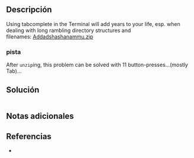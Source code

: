 
## Descripción 

Using tabcomplete in the Terminal will add years to your life, esp. when dealing with long rambling directory structures and filenames: [Addadshashanammu.zip](https://mercury.picoctf.net/static/9689f2b453ad5daeb73ca7534e4d1521/Addadshashanammu.zip)

### pista

After `unzip`ing, this problem can be solved with 11 button-presses...(mostly Tab)...
## Solución





```

```

## Notas adicionales


## Referencias

- 